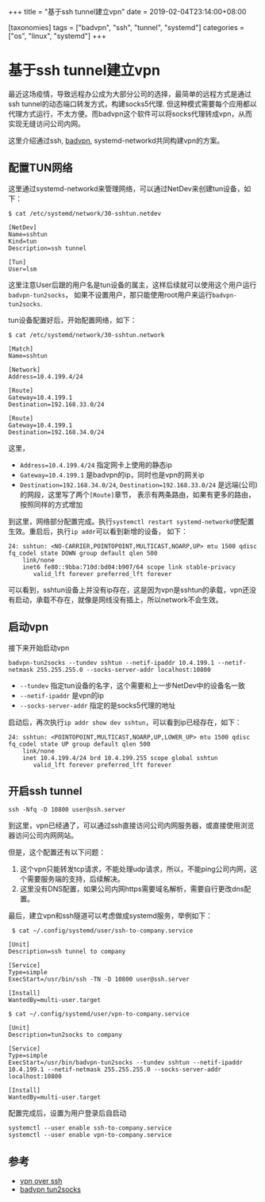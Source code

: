 
+++
title = "基于ssh tunnel建立vpn"
date = 2019-02-04T23:14:00+08:00

[taxonomies]
tags = ["badvpn", "ssh", "tunnel", "systemd"]
categories = ["os", "linux", "systemd"]
+++

# 基于ssh tunnel建立vpn

最近这场疫情，导致远程办公成为大部分公司的选择，最简单的远程方式是通过ssh tunnel的动态端口转发方式，构建socks5代理.
但这种模式需要每个应用都以代理方式运行，不太方便。而badvpn这个软件可以将socks代理转成vpn，从而实现无缝访问公司内网。

这里介绍通过ssh, [badvpn](), systemd-networkd共同构建vpn的方案。

## 配置TUN网络

这里通过systemd-networkd来管理网络，可以通过NetDev来创建tun设备，如下：

```
$ cat /etc/systemd/network/30-sshtun.netdev

[NetDev]
Name=sshtun
Kind=tun
Description=ssh tunnel

[Tun]
User=lsm
```

这里注意User后跟的用户名是tun设备的属主，这样后续就可以使用这个用户运行`badvpn-tun2socks`，
如果不设置用户，那只能使用root用户来运行`badvpn-tun2socks`.

tun设备配置好后，开始配置网络，如下：

```
$ cat /etc/systemd/network/30-sshtun.network

[Match]
Name=sshtun

[Network]
Address=10.4.199.4/24

[Route]
Gateway=10.4.199.1
Destination=192.168.33.0/24

[Route]
Gateway=10.4.199.1
Destination=192.168.34.0/24
```

这里，

* `Address=10.4.199.4/24` 指定网卡上使用的静态ip
* `Gateway=10.4.199.1` 是badvpn的ip，同时也是vpn的网关ip
* `Destination=192.168.34.0/24`, `Destination=192.168.33.0/24` 是远端(公司)的网段，这里写了两个`[Route]`章节，
表示有两条路由，如果有更多的路由，按照同样的方式增加

到这里，网络部分配置完成。执行`systemctl restart systemd-networkd`使配置生效。重启后，执行`ip addr`可以看到新增的设备，
如下：

```
24: sshtun: <NO-CARRIER,POINTOPOINT,MULTICAST,NOARP,UP> mtu 1500 qdisc fq_codel state DOWN group default qlen 500
    link/none
    inet6 fe80::9bba:710d:bd04:b907/64 scope link stable-privacy
       valid_lft forever preferred_lft forever
```

可以看到，sshtun设备上并没有ip存在，这是因为vpn是sshtun的承载，vpn还没有启动，承载不存在，就像是网线没有插上，所以network不会生效。

## 启动vpn

接下来开始启动vpn

```
badvpn-tun2socks --tundev sshtun --netif-ipaddr 10.4.199.1 --netif-netmask 255.255.255.0 --socks-server-addr localhost:10800
```

* `--tundev` 指定tun设备的名字，这个需要和上一步NetDev中的设备名一致
* `--netif-ipaddr` 是vpn的ip
* `--socks-server-addr` 指定的是socks5代理的地址

启动后，再次执行`ip addr show dev sshtun`，可以看到ip已经存在，如下：

```
24: sshtun: <POINTOPOINT,MULTICAST,NOARP,UP,LOWER_UP> mtu 1500 qdisc fq_codel state UP group default qlen 500
    link/none
    inet 10.4.199.4/24 brd 10.4.199.255 scope global sshtun
       valid_lft forever preferred_lft forever
```

## 开启ssh tunnel

```
ssh -Nfq -D 10800 user@ssh.server
```

到这里，vpn已经通了，可以通过ssh直接访问公司内网服务器，或直接使用浏览器访问公司内网网站。

但是，这个配置还有以下问题：

1. 这个vpn只能转发tcp请求，不能处理udp请求，所以，不能ping公司内网，这个需要服务端的支持，后续解决。
2. 这里没有DNS配置，如果公司内网https需要域名解析，需要自行更改dns配置。

最后，建立vpn和ssh隧道可以考虑做成systemd服务，举例如下：


```
 $ cat ~/.config/systemd/user/ssh-to-company.service

[Unit]
Description=ssh tunnel to company

[Service]
Type=simple
ExecStart=/usr/bin/ssh -TN -D 10800 user@ssh.server

[Install]
WantedBy=multi-user.target
```

```
$ cat ~/.config/systemd/user/vpn-to-company.service

[Unit]
Description=tun2socks to company

[Service]
Type=simple
ExecStart=/usr/bin/badvpn-tun2socks --tundev sshtun --netif-ipaddr 10.4.199.1 --netif-netmask 255.255.255.0 --socks-server-addr localhost:10800

[Install]
WantedBy=multi-user.target
```

配置完成后，设置为用户登录后自启动

```
systemctl --user enable ssh-to-company.service
systemctl --user enable vpn-to-company.service
```

## 参考

* [vpn over ssh](https://wiki.archlinux.org/index.php/VPN_over_SSH)
* [badvpn tun2socks](https://github.com/ambrop72/badvpn/wiki/Tun2socks)

